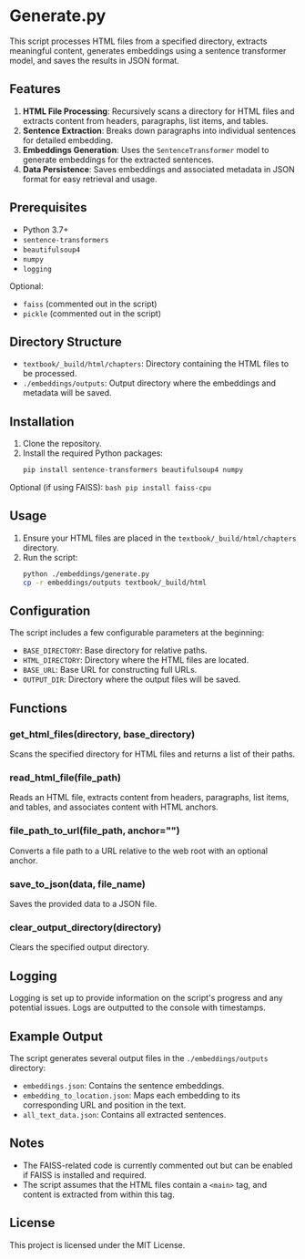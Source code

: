 # Generate.py

This script processes HTML files from a specified directory, extracts meaningful content, generates embeddings using a sentence transformer model, and saves the results in JSON format.

## Features

1. **HTML File Processing**: Recursively scans a directory for HTML files and extracts content from headers, paragraphs, list items, and tables.
2. **Sentence Extraction**: Breaks down paragraphs into individual sentences for detailed embedding.
3. **Embeddings Generation**: Uses the `SentenceTransformer` model to generate embeddings for the extracted sentences.
4. **Data Persistence**: Saves embeddings and associated metadata in JSON format for easy retrieval and usage.

## Prerequisites

- Python 3.7+
- `sentence-transformers`
- `beautifulsoup4`
- `numpy`
- `logging`

Optional:
- `faiss` (commented out in the script)
- `pickle` (commented out in the script)

## Directory Structure

- `textbook/_build/html/chapters`: Directory containing the HTML files to be processed.
- `./embeddings/outputs`: Output directory where the embeddings and metadata will be saved.

## Installation

1. Clone the repository.
2. Install the required Python packages:
    ```bash
    pip install sentence-transformers beautifulsoup4 numpy
    ```

Optional (if using FAISS):
    ```bash
    pip install faiss-cpu
    ```

## Usage

1. Ensure your HTML files are placed in the `textbook/_build/html/chapters` directory.
2. Run the script:
    ```bash
    python ./embeddings/generate.py
    cp -r embeddings/outputs textbook/_build/html
    ```

## Configuration

The script includes a few configurable parameters at the beginning:

- `BASE_DIRECTORY`: Base directory for relative paths.
- `HTML_DIRECTORY`: Directory where the HTML files are located.
- `BASE_URL`: Base URL for constructing full URLs.
- `OUTPUT_DIR`: Directory where the output files will be saved.

## Functions

### get_html_files(directory, base_directory)
Scans the specified directory for HTML files and returns a list of their paths.

### read_html_file(file_path)
Reads an HTML file, extracts content from headers, paragraphs, list items, and tables, and associates content with HTML anchors.

### file_path_to_url(file_path, anchor="")
Converts a file path to a URL relative to the web root with an optional anchor.

### save_to_json(data, file_name)
Saves the provided data to a JSON file.

### clear_output_directory(directory)
Clears the specified output directory.

## Logging

Logging is set up to provide information on the script's progress and any potential issues. Logs are outputted to the console with timestamps.

## Example Output

The script generates several output files in the `./embeddings/outputs` directory:

- `embeddings.json`: Contains the sentence embeddings.
- `embedding_to_location.json`: Maps each embedding to its corresponding URL and position in the text.
- `all_text_data.json`: Contains all extracted sentences.

## Notes

- The FAISS-related code is currently commented out but can be enabled if FAISS is installed and required.
- The script assumes that the HTML files contain a `<main>` tag, and content is extracted from within this tag.

## License

This project is licensed under the MIT License.
